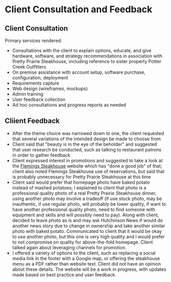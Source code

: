 # Client Consultation and Feedback

## Client Consultation

Primary services rendered:
* Consultations with the client to explain options, educate, and give hardware, software, and strategy recommendations in association with Pretty Prairie Steakhouse, including reference to sister property Potter Creek Outfitters
* On premise assistance with account setup, software purchase, configuration, deployment
* Requirements capture
* Web design (wireframes, mockups)
* Admin training
* User feedback collection
* Ad hoc consultations and progress reports as needed

## Cliient Feedback

* After the theme choice was narrowed down to one, the client requested that several variations of the intended design be made to choose from
* Client said that "beauty is in the eye of the beholder" and suggested that user research be conducted, such as talking to restaurant patrons in order to gather feedback
* Client expressed interest in promotions and suggested to take a look at the [Flemings Steakhouse](https://www.flemingssteakhouse.com) website which has "done a good job" of that; client also noted Flemings Steakhouse use of reservations, but said that is probably unnecessary for Pretty Prairie Steakhouse at this time
* Client said would prefer that homepage photo have baked potato instead of mashed potatoes; I explained to client that photo is a professional quality photo of a real Pretty Prairie Steakhouse dinner, using another photo may involve a tradeoff (if use stock photo, may be inauthentic, if use regular photo, will probably be lower quality, if want to have another professional quality photo, need to find someone with equipment and skills and will possibly need to pay). Along with client, decided to leave photo as is and may ask Hutchinson News if would do another news story due to change in ownership and take another similar photo with baked potato. Communicated to client that it would be okay to use another photo, but this one is very high quality and I would prefer to not compromise on quality for above-the-fold homepage. Client talked again about leveraging channels for promotion. 
* I offered a variety of options to the client, such as replacing a social media link in the footer with a Google map, or offering the steakhouse menu as a PDF rather than website text. Client did not have an opinion about these details. The website will be a work in progress, with updates made based on best practice and user feedback. 



